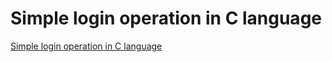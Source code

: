 # Simple login operation in C language
[Simple login operation in C language](https://aiwithcloud.com/2022/09/16/simple_login_operation_in_c_language/)